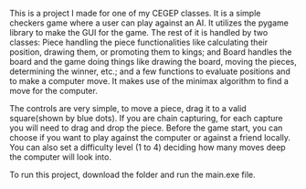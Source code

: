 This is a project I made for one of my CEGEP classes. It is a simple checkers game where a user can play against an AI.  It utilizes the pygame library to make the GUI for the game. The rest of it is handled by two classes: Piece handling the piece functionalities like calculating their position, drawing them, or promoting them to kings; and Board handles the board and the game doing things like drawing the board, moving the pieces, determining the winner, etc.; and a few functions to evaluate positions and to make a computer move. It makes use of the minimax algorithm to find a move for the computer.

The controls are very simple, to move a piece, drag it to a valid square(shown by blue dots). If you are chain capturing, for each capture you will need to drag and drop the piece. Before the game start, you can choose if you want to play against the computer or against a friend locally. You can also set a difficulty level (1 to 4) deciding how many moves deep the computer will look into. 

To run this project, download the folder and run the main.exe file.
